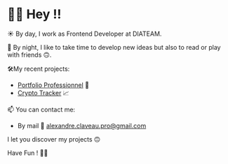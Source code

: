 # 👋🏼 Hey !!

☀️ By day, I work as Frontend Developer at DIATEAM.

🌙 By night, I like to take time to develop new ideas but also to read or play with friends 🙃.

🛠My recent projects:
- [Portfolio Professionnel](https://github.com/ClaveauAlex/portfolio) 🚀
- [Crypto Tracker](https://github.com/ClaveauAlex/nextjs-crypto-api) 📈

📫 You can contact me:
- By mail 📧 [alexandre.claveau.pro@gmail.com](alexandre.claveau.pro@gmail.com)

I let you discover my projects 🙃

Have Fun ! ✌🏼
